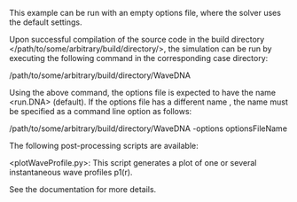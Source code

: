 This example can be run with an empty options file, where the solver uses the default settings.

Upon successful compilation of the source code in the build directory </path/to/some/arbitrary/build/directory/>, the simulation can be run by executing the following command in the corresponding case directory:

/path/to/some/arbitrary/build/directory/WaveDNA

Using the above command, the options file is expected to have the name <run.DNA> (default). If the options file has a different name <optionsFileName>, the name must be specified as a command line option as follows:

/path/to/some/arbitrary/build/directory/WaveDNA -options optionsFileName

The following post-processing scripts are available:

<plotWaveProfile.py>: This script generates a plot of one or several instantaneous wave profiles p1(r).

See the documentation for more details.
